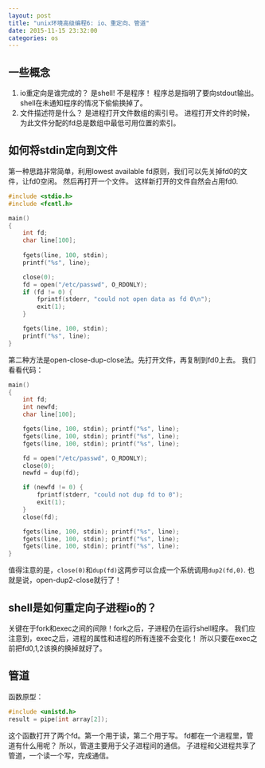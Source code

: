 ```yaml
---
layout: post
title: "unix环境高级编程6: io、重定向、管道"
date: 2015-11-15 23:32:00
categories: os
---
```


## 一些概念

1. io重定向是谁完成的？
是shell! 不是程序！ 程序总是指明了要向stdout输出。
shell在未通知程序的情况下偷偷换掉了。
2. 文件描述符是什么？
是进程打开文件数组的索引号。
进程打开文件的时候，为此文件分配的fd总是数组中最低可用位置的索引。

## 如何将stdin定向到文件

第一种思路非常简单，利用lowest available fd原则，我们可以先关掉fd0的文件，让fd0空闲。
然后再打开一个文件。
这样新打开的文件自然会占用fd0.

```c
#include <stdio.h>
#include <fcntl.h>

main()
{
    int fd;
    char line[100];
    
    fgets(line, 100, stdin);
    printf("%s", line);

    close(0);
    fd = open("/etc/passwd", O_RDONLY);
    if (fd != 0) {
        fprintf(stderr, "could not open data as fd 0\n");
        exit(1);
    }

    fgets(line, 100, stdin);
    printf("%s", line);
}
```

第二种方法是open-close-dup-close法。先打开文件，再复制到fd0上去。
我们看看代码：

```c
main()
{
    int fd;
    int newfd;
    char line[100];

    fgets(line, 100, stdin); printf("%s", line);
    fgets(line, 100, stdin); printf("%s", line);
    fgets(line, 100, stdin); printf("%s", line);

    fd = open("/etc/passwd", O_RDONLY);
    close(0);
    newfd = dup(fd);

    if (newfd != 0) {
        fprintf(stderr, "could not dup fd to 0");
        exit(1);
    }
    close(fd);

    fgets(line, 100, stdin); printf("%s", line);
    fgets(line, 100, stdin); printf("%s", line);
    fgets(line, 100, stdin); printf("%s", line);
}
```

值得注意的是，`close(0)`和`dup(fd)`这两步可以合成一个系统调用`dup2(fd,0)`.
也就是说，open-dup2-close就行了！

## shell是如何重定向子进程io的？

关键在于fork和exec之间的间隙！fork之后，子进程仍在运行shell程序。
我们应注意到，exec之后，进程的属性和进程的所有连接不会变化！
所以只要在exec之前把fd0,1,2该换的换掉就好了。

## 管道

函数原型：

```c
#include <unistd.h>
result = pipe(int array[2]);
```

这个函数打开了两个fd。第一个用于读，第二个用于写。
fd都在一个进程里，管道有什么用呢？
所以，管道主要用于父子进程间的通信。
子进程和父进程共享了管道，一个读一个写，完成通信。